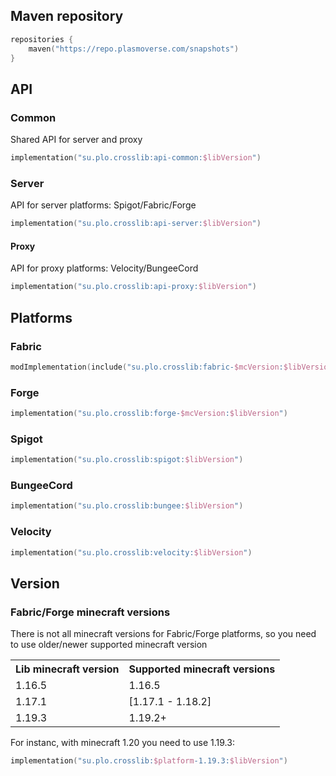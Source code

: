 ## Maven repository
```kotlin
repositories {
    maven("https://repo.plasmoverse.com/snapshots")
}
```


## API

### Common
Shared API for server and proxy 
```kotlin
implementation("su.plo.crosslib:api-common:$libVersion")
```

### Server
API for server platforms: Spigot/Fabric/Forge
```kotlin
implementation("su.plo.crosslib:api-server:$libVersion")
```

#### Proxy
API for proxy platforms: Velocity/BungeeCord
```kotlin
implementation("su.plo.crosslib:api-proxy:$libVersion")
```

## Platforms

### Fabric
```kotlin
modImplementation(include("su.plo.crosslib:fabric-$mcVersion:$libVersion")!!)
```

### Forge
```kotlin
implementation("su.plo.crosslib:forge-$mcVersion:$libVersion")
```

### Spigot
```kotlin
implementation("su.plo.crosslib:spigot:$libVersion")
```

### BungeeCord
```kotlin
implementation("su.plo.crosslib:bungee:$libVersion")
```

### Velocity
```kotlin
implementation("su.plo.crosslib:velocity:$libVersion")
```


## Version

### Fabric/Forge minecraft versions
There is not all minecraft versions for Fabric/Forge platforms, so you need to use older/newer supported minecraft version
<table>
    <tbody>
        <tr>
            <th>Lib minecraft version</th>
            <th>Supported minecraft versions</th>
        </tr>
        <tr>
            <td>1.16.5</td>
            <td>1.16.5</td>
        </tr>
        <tr>
            <td>1.17.1</td>
            <td>[1.17.1 - 1.18.2]</td>
        </tr>
        <tr>
            <td>1.19.3</td>
            <td>1.19.2+</td>
        </tr>
    </tbody>
</table>

For instanc, with minecraft 1.20 you need to use 1.19.3:
```kotlin
implementation("su.plo.crosslib:$platform-1.19.3:$libVersion")
````
